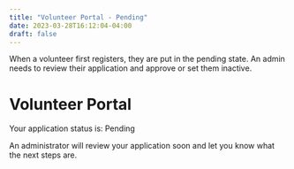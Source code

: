 ```yaml
---
title: "Volunteer Portal - Pending"
date: 2023-03-28T16:12:04-04:00
draft: false
---
```

<div class="p-2 text-bg-info">
<p>When a volunteer first registers, they are put in the pending state.  An admin needs to review their application and approve or set them inactive.</p>
</div>

# Volunteer Portal
Your application status is: Pending

An administrator will review your application soon and let you know what the next steps are.
